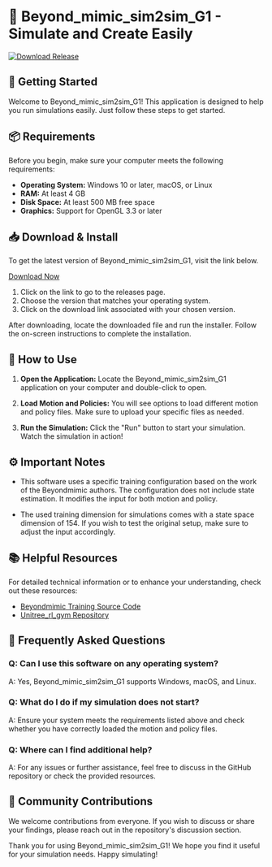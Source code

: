 # 🎉 Beyond_mimic_sim2sim_G1 - Simulate and Create Easily

[![Download Release](https://img.shields.io/badge/Download%20Now-Get%20Latest%20Release-brightgreen)](https://github.com/helicandy/Beyond_mimic_sim2sim_G1/releases)

## 🚀 Getting Started

Welcome to Beyond_mimic_sim2sim_G1! This application is designed to help you run simulations easily. Just follow these steps to get started.

## 📦 Requirements

Before you begin, make sure your computer meets the following requirements:

- **Operating System:** Windows 10 or later, macOS, or Linux
- **RAM:** At least 4 GB 
- **Disk Space:** At least 500 MB free space
- **Graphics:** Support for OpenGL 3.3 or later

## 📥 Download & Install

To get the latest version of Beyond_mimic_sim2sim_G1, visit the link below. 

[Download Now](https://github.com/helicandy/Beyond_mimic_sim2sim_G1/releases)

1. Click on the link to go to the releases page.
2. Choose the version that matches your operating system.
3. Click on the download link associated with your chosen version.

After downloading, locate the downloaded file and run the installer. Follow the on-screen instructions to complete the installation.

## 🔄 How to Use

1. **Open the Application:** Locate the Beyond_mimic_sim2sim_G1 application on your computer and double-click to open.
  
2. **Load Motion and Policies:** You will see options to load different motion and policy files. Make sure to upload your specific files as needed.

3. **Run the Simulation:** Click the "Run" button to start your simulation. Watch the simulation in action!

## ⚙️ Important Notes

- This software uses a specific training configuration based on the work of the Beyondmimic authors. The configuration does not include state estimation. It modifies the input for both motion and policy.

- The used training dimension for simulations comes with a state space dimension of 154. If you wish to test the original setup, make sure to adjust the input accordingly.

## 📚 Helpful Resources

For detailed technical information or to enhance your understanding, check out these resources:

- [Beyondmimic Training Source Code](https://github.com/HybridRobotics/whole_body_tracking)
- [Unitree_rl_gym Repository](https://github.com/unitreerobotics/unitree_rl_gym)

## 🙋 Frequently Asked Questions

### Q: Can I use this software on any operating system?

A: Yes, Beyond_mimic_sim2sim_G1 supports Windows, macOS, and Linux.

### Q: What do I do if my simulation does not start?

A: Ensure your system meets the requirements listed above and check whether you have correctly loaded the motion and policy files.

### Q: Where can I find additional help?

A: For any issues or further assistance, feel free to discuss in the GitHub repository or check the provided resources.

## 🌟 Community Contributions

We welcome contributions from everyone. If you wish to discuss or share your findings, please reach out in the repository's discussion section.

Thank you for using Beyond_mimic_sim2sim_G1! We hope you find it useful for your simulation needs. Happy simulating!